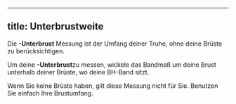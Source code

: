 ***

## title: Unterbrustweite

Die **-Unterbrust** Messung ist der Umfang deiner Truhe, ohne deine Brüste zu berücksichtigen.

Um deine **-Unterbrust**zu messen, wickele das Bandmaß um deine Brust unterhalb deiner Brüste, wo deine BH-Band sitzt.

Wenn Sie keine Brüste haben, gilt diese Messung nicht für Sie. Benutzen Sie einfach Ihre Brustumfang.
